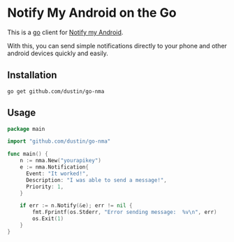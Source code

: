 # Notify My Android on the Go

This is a [go][go] client for [Notify my Android][NMA].

With this, you can send simple notifications directly to your phone
and other android devices quickly and easily.

## Installation

`go get github.com/dustin/go-nma`

## Usage

```go
package main

import "github.com/dustin/go-nma"

func main() {
    n := nma.New("yourapikey")
    e := nma.Notification{
      Event: "It worked!",
      Description: "I was able to send a message!",
      Priority: 1,
    }

	if err := n.Notify(&e); err != nil {
		fmt.Fprintf(os.Stderr, "Error sending message:  %v\n", err)
		os.Exit(1)
	}
}
```

[go]: http://golang.org/
[NMA]: http://www.notifymyandroid.com/
